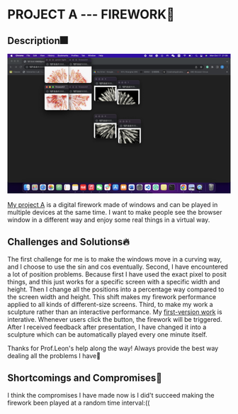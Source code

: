 # PROJECT A --- FIREWORK🥳
## Description🎆 
![alt text](https://github.com/lindashao1220/abc2022/blob/master/projectA/Screen%20Shot%202022-10-17%20at%2021.39.42.png)

[My project A](https://lindashao1220.github.io/abc2022/projectA%20sculpture/) is a digital firework made of windows and can be played in multiple devices at the same time. I want to make people see the browser window in a different way and enjoy some real things in a virtual way. 
 
## Challenges and Solutions🔥
The first challenge for me is to make the windows move in a curving way, and I choose to use the sin and cos eventually. Second, I have encountered a lot of position problems. Because first I have used the exact pixel to posit things, and this just works for a specific screen with a specific width and height. Then I change all the positions into a percentage way compared to the screen width and height. This shift makes my firework performance applied to all kinds of different-size screens. Third, to make my work a sculpture rather than an interactive performance. My [first-version work](https://lindashao1220.github.io/abc2022/projectA/) is interative. Whenever users click the button, the firework will be triggered. After I received feedback after presentation, I have changed it into a sculpture which can be automatically played every one minute itself.

Thanks for Prof.Leon's help along the way! Always provide the best way dealing all the problems I have🥰

## Shortcomings and Compromises🎇
I think the compromises I have made now is I did't succeed making the firework been played at a random time interval:((

